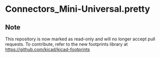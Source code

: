 # Connectors_Mini-Universal.pretty

## Note

This repository is now marked as read-only and will no longer accept pull requests. To contribute, refer to the new footprints library at https://github.com/kicad/kicad-footprints
